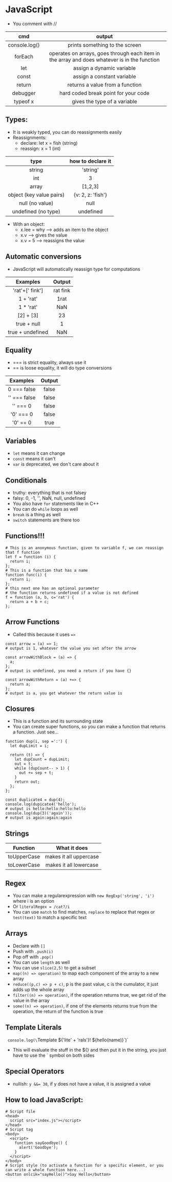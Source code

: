 # JavaScript
- You comment with //

| cmd | output |
| :---: | :---: |
| console.log() | prints something to the screen |
| forEach | operates on arrays, goes through each item in the array and does whatever is in the function |
| let | assign a dynamic variable |
| const | assign a constant variable |
| return | returns a value from a function |
| debugger | hard coded break point for your code |
| typeof x | gives the type of a variable |

## Types:
- It is weakly typed, you can do reassignments easily
- Reassignments:
  - declare: let x = fish (string)
  - reassign: x = 1 (int)

| type | how to declare it |
| :---: | :---: |
| string | 'string' |
| int | 3 |
| array | [1,2,3] |
| object (key value pairs) | {v: 2, z: 'fish'} |
| null (no value) | null |
| undefined (no type) | undefined |

- With an object: 
  - x.lee = why --> adds an item to the object
  - x.v --> gives the value
  - x.v = 5 --> reassigns the value

## Automatic conversions 
- JavaScript will automatically reassign type for computations

| Examples | Output |
| :---: | :---: |
| 'rat'+[' fink'] | rat fink |
| 1 + 'rat' | 1rat |
| 1 * 'rat' | NaN |
| [2] + [3] | 23 |
| true + null | 1 |
| true + undefined | NaN |

## Equality
- === is strict equality, always use it
- == is loose equality, it will do type conversions

| Examples | Output |
| :---: | :---: |
| 0 === false | false |
| '' === false | false |
|'' === 0 | false |
| '0' === 0 | false |
| '0' == 0 | true |

## Variables
- `let` means it can change
- `const` means it can't
- `var` is deprecated, we don't care about it

## Conditionals
- truthy: everything that is not falsey
- falsy: 0, -1, '', NaN, null, undefined
- You also have `for` statements like in C++
- You can do `while` loops as well
- `break` is a thing as well
- `switch` statements are there too

## Functions!!!
```
# This is an anonymous function, given to variable f, we can reassign that f function 
let f = function (i) {
  return i;
};
# This is a function that has a name
function func(i) {
  return i;
};
# this next one has an optional parameter
# the function returns undefined if a value is not defined
f = function (a, b, c='rat') {
  return a + b + c;
};

```

## Arrow Functions
- Called this because it uses `=>`
```
const arrow = (a) => 1;
# output is 1, whatever the value you set after the arrow

const arrowWithBlock = (a) => {
  a;
}; 
# output is undefined, you need a return if you have {}

const arrowWithReturn = (a) +=> {
  return a;
};
# output is a, you get whatever the return value is
```

## Closures
- This is a function and its surrounding state
- You can create super functions, so you can make a function that returns a function. Just see...
```
function dup(i, sep =':') {
  let dupLimit = i;
  
  return (t) => {
    let dupCount = dupLimit;
    out = t;
    while (dupCount-- > 1) {
      out += sep + t;
    }
    return out;
  };
};

const duplicate4 = dup(4);
console.log(dupicate4('hello');
# output is hello:hello:hello:hello
console.log(dup(3)('again'));
# output is again:again:again
```

## Strings
| Function | What it does |
| :---: | :---: |
| toUpperCase | makes it all uppercase |
| toLowerCase | makes it all lowercase |

## Regex
- You can make a regularexpression with `new RegExp('string', 'i')` where i is an option
- Or `literalRegex = /cat?/i`
- You can use `match` to find matches, `replace` to replace that regex or `test(text)` to match a specific text

## Arrays
- Declare with `[]`
- Push with `.push(i)`
- Pop off with `.pop()`
- You can use `length` as well
- You can use `slice(2,5)` to get a subset
- `map((n) => operation)` to map each component of the array to a new array
- `reduce((p,c) => p + c)`, p is the past value, c is the cumulator, it just adds up the whole array
- `filter((n) => operation)`, if the operation returns true, we get rid of the value in the array
- `some((n) => operation)`, if one of the elements returns true from the operation, the return of the function is true

## Template Literals
` console.log(\`Template ${'lite' + 'rals'}! ${hello(name)}\`)`
- This will evaluate the stuff in the ${} and then put it in the string, you just have to use the \` symbol on both sides

## Special Operators
- nullish: `y &&= 30`, if y does not have a value, it is assigned a value

## How to load JavaScript:
```
# Script file
<head>
  script src="index.js"></script>
</head>
# Script tag
<body>
  <script>
    function sayGoodbye() {
      alert('Goodbye');
    }
  </script>
</body>
# Script style (to activate a function for a specific element, or you can write a whole function here...)
<button onlcik="sayHello()">Say Hello</button>
```
